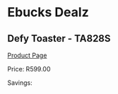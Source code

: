 
# Ebucks Dealz
## Defy Toaster - TA828S
[Product Page](https://www.ebucks.com/web/shop/productSelected.do?prodId=1232591510&catId=704985963)

Price: R599.00

Savings: 


	